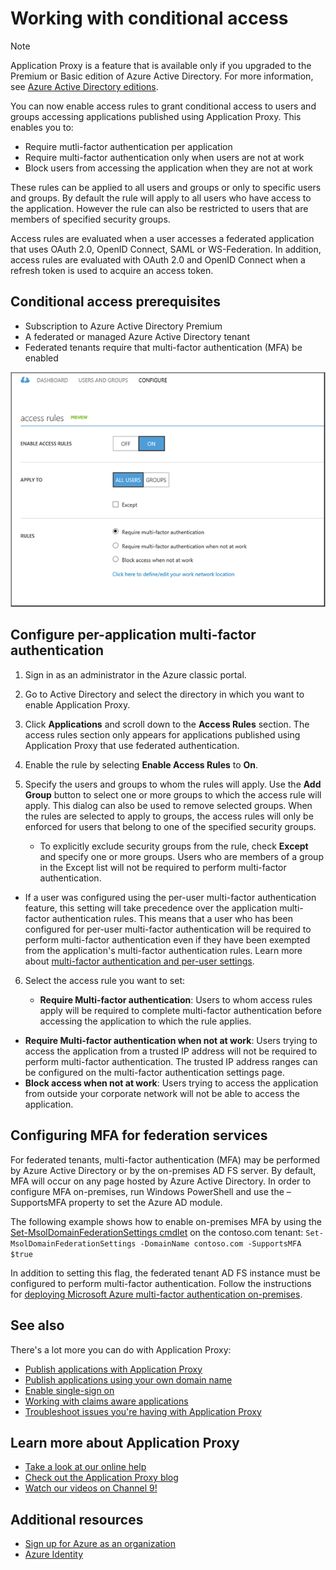 <properties
    pageTitle="Conditional Access for Applications Published with Azure AD Application Proxy"
    description="Covers how to set up conditional access for applications you publish to be accessed remotely using Azure AD Application Proxy."
    services="active-directory"
    documentationCenter=""
    authors="kgremban"
    manager="StevenPo"
    editor=""/>

<tags
    ms.service="active-directory"
    ms.workload="identity"
    ms.tgt_pltfrm="na"
    ms.devlang="na"
    ms.topic="article"
    ms.date="01/07/2016"
    ms.author="kgremban"/>

# Working with conditional access
> [!NOTE]
> Application Proxy is a feature that is available only if you upgraded to the Premium or Basic edition of Azure Active Directory. For more information, see [Azure Active Directory editions](active-directory-editions.md).
> 
> 
You can now enable access rules to grant conditional access to users and groups accessing applications published using Application Proxy. This enables you to:

* Require mutli-factor authentication per application
* Require multi-factor authentication only when users are not at work
* Block users from accessing the application when they are not at work

These rules can be applied to all users and groups or only to specific users and groups.
By default the rule will apply to all users who have access to the application. However the rule can also be restricted to users that are members of specified security groups.  

Access rules are evaluated when a user accesses a federated application that uses OAuth 2.0, OpenID Connect, SAML or WS-Federation. In addition, access rules are evaluated with OAuth 2.0 and OpenID Connect when a refresh token is used to acquire an access token.

## Conditional access prerequisites
* Subscription to Azure Active Directory Premium
* A federated or managed Azure Active Directory tenant
* Federated tenants require that multi-factor authentication (MFA) be enabled

![Configure access rules - require multi-factor authentication](./media/active-directory-application-proxy-conditional-access/application-proxy-conditional-access.png)

## Configure per-application multi-factor authentication
1. Sign in as an administrator in the Azure classic portal.
2. Go to Active Directory and select the directory in which you want to enable Application Proxy.
3. Click **Applications** and scroll down to the **Access Rules** section. The access rules section only appears for applications published using Application Proxy that use federated authentication.
4. Enable the rule by selecting **Enable Access Rules** to **On**.
5. Specify the users and groups to whom the rules will apply. Use the **Add Group** button  to select one or more groups to which the access rule will apply. This dialog can also be used to remove selected groups.  When the rules are selected to apply to groups, the access rules will only be enforced for users that belong to one of the specified security groups.  

   * To explicitly exclude security groups from the rule, check **Except**  and specify one or more groups. Users who are members of a group in the Except list will not be required to perform multi-factor authentication.  

* If a user was configured using the per-user multi-factor authentication feature, this setting will take precedence over the application multi-factor authentication rules. This means that a user who has been configured for per-user multi-factor authentication will be required to perform multi-factor authentication even if they have been exempted from the application's multi-factor authentication rules. Learn more about [multi-factor authentication and per-user settings](../multi-factor-authentication/multi-factor-authentication.md).


6. Select the access rule you want to set:

   * **Require Multi-factor authentication**: Users to whom access rules apply will be required to complete multi-factor authentication before accessing the application to which the rule applies.
* **Require Multi-factor authentication when not at work**: Users trying to access the application from a trusted IP address will not be required to perform multi-factor authentication. The trusted IP address ranges can be configured on the multi-factor authentication settings page.
* **Block access when not at work**: Users trying to access the application from outside your corporate network will not be able to access the application.


## Configuring MFA for federation services
For federated tenants, multi-factor authentication (MFA) may be performed by Azure Active Directory or by the on-premises AD FS server. By default, MFA will occur on any page hosted by Azure Active Directory. In order to configure MFA on-premises, run Windows PowerShell and use the –SupportsMFA property to set the Azure AD module.

The following example shows how to enable on-premises MFA by using the [Set-MsolDomainFederationSettings cmdlet](https://msdn.microsoft.com/library/azure/dn194088.aspx) on the contoso.com tenant: `Set-MsolDomainFederationSettings -DomainName contoso.com -SupportsMFA $true `

In addition to setting this flag, the federated tenant AD FS instance must be configured to perform multi-factor authentication. Follow the instructions for [deploying Microsoft Azure multi-factor authentication on-premises](../multi-factor-authentication/multi-factor-authentication-get-started-server.md).

## See also
There's a lot more you can do with Application Proxy:

* [Publish applications with Application Proxy](active-directory-application-proxy-publish.md)
* [Publish applications using your own domain name](active-directory-application-proxy-custom-domains.md)
* [Enable single-sign on](active-directory-application-proxy-sso-using-kcd.md)
* [Working with claims aware applications](active-directory-application-proxy-claims-aware-apps.md)
* [Troubleshoot issues you're having with Application Proxy](active-directory-application-proxy-troubleshoot.md)

## Learn more about Application Proxy
* [Take a look at our online help](active-directory-application-proxy-enable.md)
* [Check out the Application Proxy blog](http://blogs.technet.com/b/applicationproxyblog/)
* [Watch our videos on Channel 9!](http://channel9.msdn.com/events/Ignite/2015/BRK3864)

## Additional resources
* [Sign up for Azure as an organization](sign-up-organization.md)
* [Azure Identity](fundamentals-identity.md)

